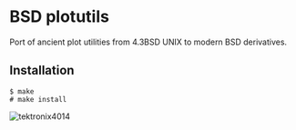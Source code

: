 # BSD plotutils

Port of ancient plot utilities from 4.3BSD UNIX to modern BSD derivatives.

## Installation

```
$ make
# make install
```

![tektronix4014](https://i.imgur.com/jZnM27M.png)
